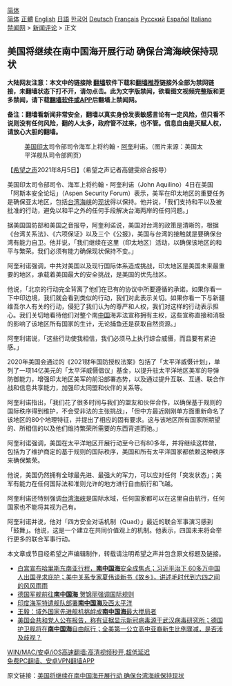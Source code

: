  <!-- 面包屑导航 --> <div class="breadcrumb"><!-- GTranslate: https://gtranslate.io/ -->  <div class="switcher notranslate">  <div class="selected">  <a href="#" onclick="return false;"> 简体</a>  </div>  <div class="option">  <a href="https://www.bannedbook.org" onclick="doGTranslate('zh-CN|zh-CN');jQuery('div.switcher div.selected a').html(jQuery(this).html());return false;" title="简体中文" class="nturl selected"> 简体</a>  <a href="https://www.bannedbook.org/zh-tw/" onclick="doGTranslate('zh-CN|zh-TW');jQuery('div.switcher div.selected a').html(jQuery(this).html());return false;" title="繁體中文" class="nturl"> 正體</a>  <a href="https://www.bannedbook.org/en/" onclick="doGTranslate('zh-CN|en');jQuery('div.switcher div.selected a').html(jQuery(this).html());return false;" title="English" class="nturl"> English</a>  <a href="https://www.bannedbook.org/ja/" onclick="doGTranslate('zh-CN|ja');jQuery('div.switcher div.selected a').html(jQuery(this).html());return false;" title="日本語" class="nturl"> 日語</a>  <a href="https://www.bannedbook.org/ko/" onclick="doGTranslate('zh-CN|ko');jQuery('div.switcher div.selected a').html(jQuery(this).html());return false;" title="한국어" class="nturl"> 한국어</a>  <a href="https://www.bannedbook.org/de/" onclick="doGTranslate('zh-CN|de');jQuery('div.switcher div.selected a').html(jQuery(this).html());return false;" title="Deutsch" class="nturl"> Deutsch</a>  <a href="https://www.bannedbook.org/fr/" onclick="doGTranslate('zh-CN|fr');jQuery('div.switcher div.selected a').html(jQuery(this).html());return false;" title="Français" class="nturl"> Français</a>  <a href="https://www.bannedbook.org/ru/" onclick="doGTranslate('zh-CN|ru');jQuery('div.switcher div.selected a').html(jQuery(this).html());return false;" title="Русский" class="nturl"> Русский</a>  <a href="https://www.bannedbook.org/es/" onclick="doGTranslate('zh-CN|es');jQuery('div.switcher div.selected a').html(jQuery(this).html());return false;" title="Español" class="nturl"> Español</a>  <a href="https://www.bannedbook.org/it/" onclick="doGTranslate('zh-CN|it');jQuery('div.switcher div.selected a').html(jQuery(this).html());return false;" title="Italiano" class="nturl"> Italiano</a>  </div>  </div>      <div class='breadcrumb-sub'><!-- Breadcrumb NavXT 6.3.0 --> <a href="https://www.bannedbook.org/" class="home">禁闻网</a> &gt; <a href="https://www.bannedbook.org/bnews/comments/" class="category">新闻评论</a> &gt; 正文</div></div><h2>美国将继续在南中国海开展行动 确保台湾海峡保持现状</h2> <p class="notice"><b>大陆网友注意：本文中的链接除 <a href="https://github.com/bannedbook/fanqiang" >翻墙</a>软件下载和<a href="https://github.com/killgcd/justmysocks/blob/master/README.md">翻墙推荐</a>链接外全部为禁网链接，未翻墙状态下打不开，请勿点击。此为文字版禁闻，欲看图文视频完整版和更多禁闻，请下载<a href="https://github.com/bannedbook/fanqiang">翻墙软件或APP</a>后翻墙上禁闻网。</p><p>备注：翻墙看新闻非常安全，翻墙以真实身份发表敏感言论有一定风险，但只看不说则没有任何风险，翻的人太多，政府管不过来，也不管。信息自由是天赋人权，请放心大胆的翻墙。</b></p>  <div class="entry"> <figure><figcaption><a href="https://www.bannedbook.org/bnews/tag/%e7%be%8e%e5%9b%bd/" class="st_tag internal_tag" rel="tag" title="标签 美国 下的日志">美国</a><a href="https://www.bannedbook.org/bnews/tag/%E5%8D%B0%E5%A4%AA/" class="st_tag internal_tag" rel="tag" title="标签 印太 下的日志">印太</a>司令部司令海军上将约翰・<a href="https://www.bannedbook.org/bnews/tag/%E9%98%BF%E5%A5%8E/" class="st_tag internal_tag" rel="tag" title="标签 阿奎 下的日志">阿奎</a>利诺。（图片来源：美国太平洋舰队司令部网页）</figcaption></figure> <p>【<span class='wp_keywordlink_affiliate'><a href="https://www.soundofhope.org" title="希望之声" target="_blank">希望之声</a></span>2021年8月5日】（希望之声记者高健雯综合报导）</p> <p>美国印太司令部司令、海军上将约翰・阿奎利诺（John Aquilino）4日在美国「阿斯本安全论坛」（Aspen Security Forum）表示，美军在印太地区的重要任务是确保亚太地区，包括<a href="https://www.bannedbook.org/bnews/tag/%e5%8f%b0%e6%b9%be/" class="st_tag internal_tag" rel="tag" title="标签 台湾 下的日志">台湾</a><a href="https://www.bannedbook.org/bnews/tag/%E6%B5%B7%E5%B3%A1/" class="st_tag internal_tag" rel="tag" title="标签 海峡 下的日志">海峡</a>的<a href="https://www.bannedbook.org/bnews/tag/%E7%8E%B0%E7%8A%B6/" class="st_tag internal_tag" rel="tag" title="标签 现状 下的日志">现状</a>得以保持。他并说，「我们支持和平以及被批准的行动，避免以和平之外的任何手段解决台海两岸的任何问题。」</p> <p>据美国国防部和美国之音报导，阿奎利诺说，美国对台湾的政策是清晰的，根据《台湾关系法》、《六项保证》以及三个《公报》，美国与台湾的接触就是要确保台湾有能力自卫。他并说，「我们继续在这里（印太地区）活动，以确保该地区的和平与繁荣。我们必须有能力确保现状保持不变。」</p>  <p>阿奎利诺强调，中共对美国以及现行国际体系造成挑战，印太地区是美国未来最重要的地区，承载着美国最大的安全挑战，是美国的优先战区。</p> <p>他说，「北京的行动完全背离了他们在已有的协议中所要遵循的承诺。如果你看一下中印边境，我们就会看到类似的行动，我们对此表示关切。如果你看一下与新疆维吾尔人有关的行动，侵犯了我们认为的尊严和人权，我们对这样的行动表示担心。我们关切地看待他们对整个南<span class='wp_keywordlink_affiliate'><a href="https://www.bannedbook.org/" title="中国" target="_blank">中国</a></span>海非法宣称拥有主权，这些宣称直接和消极的影响了该地区所有国家的生计，无论捕鱼还是获取自然资源。」</p> <p>阿奎利诺说，「这些行动使我相信，我们必须马上执行综合威慑，而且要有紧迫感。」</p>  <p>2020年美国会通过的《2021财年国防授权法案》包括了「太平洋威慑计划」，单列了一项14亿美元的「太平洋威慑倡议」基金，以提升驻太平洋地区美军的导弹防御能力，增强印太地区美军的前沿部署态势，以及通过提升互联、互通、联合作战和信息共享能力，加强印太同盟和伙伴的关系等。</p> <p>阿奎利诺指出，「我们花了很多时间与我们的盟友和伙伴合作，以确保基于规则的国际秩序得到维护，不会受非法的主张挑战」，「但中方最近刚刚单方面重新命名了该地区的80个地理特征，并提出了相应的固有要求。这与该地区所有国家所期望的、所相信的以及他们维持繁荣所需要的东西背道而驰。」</p> <p>阿奎利诺强调，美国在太平洋地区开展行动至今已有80多年，并将继续这样做，包括为了维护商定的基于规则的国际秩序，美国和所有太平洋国家都依赖这种秩序来确保繁荣。</p>  <p>他说，美国仍然拥有全球最先进、最强大的军力，可以应对任何「突发状态」；美军有能力在任何国际法和准则允许的地方进行自由航行和飞越。</p> <p>阿奎利诺还特别强调<a href="https://www.bannedbook.org/bnews/tag/%E5%8F%B0%E6%B9%BE%E6%B5%B7%E5%B3%A1/" class="st_tag internal_tag" rel="tag" title="标签 台湾海峡 下的日志">台湾海峡</a>是国际水域，任何国家都可以在这里自由航行，任何国家也不能将其视为己有。</p> <p>阿奎利诺并说，他对「四方安全对话机制（Quad）」最近的联合军事演习感到「鼓舞」。他说，这是一个建立在共同价值观上的机制。他表示，四国未来将会举行更多的联合军事行动。</p>  <p>本文章或节目经希望之声编辑制作，转载请注明希望之声并包含原文标题及链接。 </p> <ul class='op-related-articles' title='相关阅读'> <li><a href='https://www.bannedbook.org/bnews/worldnews/usa/20210805/1600484.html' target='_blank'>白宫宣布哈里斯东南亚行程，<b>南中国海</b>安全成焦点；习近平治下&#160;60多万中国人出国寻求庇护；美中关系专家夏伟谈新书《故乡》，讲述毛时代到六四之间的风风雨雨</a></li> <li><a href='https://www.bannedbook.org/bnews/headline/20210804/1599751.html' target='_blank'>德国军舰前往<b>南中国海</b> 贺锦丽强调国际规则</a></li> <li><a href='https://www.bannedbook.org/bnews/headline/20210804/1599669.html' target='_blank'>印度海军特遣舰队部署<b>南中国海</b>及西太平洋</a></li> <li><a href='https://www.bannedbook.org/bnews/baitai/20210803/1599607.html' target='_blank'>王毅：域外国家先进舰机挑衅成<b>南中国海</b>最大搅局者</a></li> <li><a href='https://www.bannedbook.org/bnews/worldnews/usa/20210803/1599170.html' target='_blank'>美国会共和党人公布报告，称有证据显示新冠病毒源于武汉病毒研究所；德国护卫舰将在<b>南中国海</b>自由航行；全美第一公立高中亚裔新生比例骤减，是否涉及歧视？</a></li> </ul> <p class="texttj"> <a href="https://github.com/bannedbook/fanqiang/wiki/V2ray%E6%9C%BA%E5%9C%BA" target="_blank">WIN/MAC/安卓/iOS高速翻墙:高清视频秒开,超低延迟</a><br/> <a href="https://github.com/bannedbook/fanqiang/wiki/%E7%A6%81%E9%97%BB%E7%BD%91%E5%AE%89%E5%8D%93%E7%BF%BB%E5%A2%99%E6%96%B0%E9%97%BBAPP" target="_blank">免费PC翻墙、安卓VPN翻墙APP</a></p><p>原文链接：<a class="src_link"  href="https://www.soundofhope.org/post/532532" target="_blank">美国将继续在南中国海开展行动 确保台湾海峡保持现状</a></p><a name='sharetosocial'></a>  <div style="margin-bottom:5px;padding-bottom:5px;clear:both"> <div id="archive-pix-1" class="banner-ads"> <!-- AuctionX Display platform tag START --> <div id="26318x728x90x621x_ADSLOT2" clicktrack="%%CLICK_URL_ESC%%"></div> <!-- AuctionX Display platform tag END --> </div> <div id="archive-pix-2" class="banner-ads"> <!-- AuctionX Display platform tag START --> <div id="26315x300x250x621x_ADSLOT2" clicktrack="%%CLICK_URL_ESC%%"></div> <!-- AuctionX Display platform tag END --> </div> </div>  <div id="archive-pix-1" class="banner-ads"> <!-- AuctionX Display platform tag START --> <div id="26318x728x90x621x_ADSLOT3" clicktrack="%%CLICK_URL_ESC%%"></div> <!-- AuctionX Display platform tag END --> </div> </div><!--END ENTRY--> 